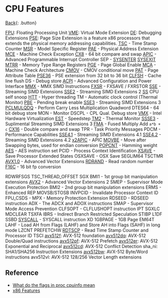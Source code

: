 
# CPU Features

[Back](./computer-architecture.md){: .button}

[FPU](https://en.wikipedia.org/wiki/Floating-point_unit): Floating Processing Unit
[VME](https://en.wikipedia.org/wiki/Virtual_8086_mode#VME): Virtual Mode Extension
[DE](https://en.wikipedia.org/wiki/Control_register#CR4): Debugging Extensions
[PSE](https://en.wikipedia.org/wiki/PSE-36): Page Size Extension is a feature x86 processors that extends the physical memory addressing capabilities.
[TSC](https://en.wikipedia.org/wiki/Time_Stamp_Counter) - Time Stamp Counter
[MSR](https://en.wikipedia.org/wiki/Model-specific_register) - Model Specific Register
[PAE](https://en.wikipedia.org/wiki/Physical_Address_Extension) - Physical Address Extension
[MCE](https://en.wikipedia.org/wiki/Machine_Check_Exception) - Machine Check Exception
[CX8](http://www.felixcloutier.com/x86/CMPXCHG8B:CMPXCHG16B.html) - 64 bit compare and swap
[APIC](http://en.wikipedia.org/wiki/Advanced_Programmable_Interrupt_Controller) - Advanced Programmable Interrupt Controller
SEP - [SYSENTER](https://www.felixcloutier.com/x86/sysenter) [SYSEXIT](http://www.felixcloutier.com/x86/SYSEXIT.html)
[MTRR](http://en.wikipedia.org/wiki/Memory_Type_Range_Registers) - Memory Type Range Registers
[PGE](https://en.wikipedia.org/wiki/Translation_lookaside_buffer#Address_space_switch) - Page Global Enable
[MCA](https://en.wikipedia.org/wiki/Translation_lookaside_buffer#Address_space_switch) - Machine Check Architecture
[CMOV](http://www.rcollins.org/p6/opcodes/CMOV.html) - CMOV conditional move
[PAT](http://en.wikipedia.org/wiki/Page_Attribute_Table) - Page Attribute Table
[PSE36](https://en.wikipedia.org/wiki/PSE-36) - PSE extension from 32 bit to 36 bit
[CLFSH](https://en.wikipedia.org/wiki/CPU_cache#CACHE-LINES) - Cache line flush
DS - Debug store
[ACPI](http://en.wikipedia.org/wiki/Advanced_Configuration_and_Power_Interface) - Advanced Configuration and Power Interface
[MMX](https://en.wikipedia.org/wiki/MMX_(instruction_set)) - MMX SIMD Instructions
[FXSR](https://en.wikipedia.org/wiki/Control_register#CR4) - FXSAVE / FXRSTOR
[SSE](https://en.wikipedia.org/wiki/Streaming_SIMD_Extensions) - Streaming SIMD Extensions
[SSE2](https://en.wikipedia.org/wiki/SSE2) - Streaming SIMD Extensions 2 
[SS](http://en.wikipedia.org/wiki/Cache_snooping) CPU self snoop
[HTT](http://en.wikipedia.org/wiki/Hyperthreading) - Hyper threading
TM - Automatic clock control (Thermal Monitor)
[PBE](https://en.wikipedia.org/wiki/CPUID#EAX.3D1:_Processor_Info_and_Feature_Bits) - Pending break enable
[SSE3](https://en.wikipedia.org/wiki/SSE3) - Streaming SIMD Extensions 3
[PCLMULQDQ](http://en.wikipedia.org/wiki/CLMUL_instruction_set) - Perform Carry Less Multiplication Quadword
DTES64 - 64 bit debug store
MON - Monitor
DSCPL - CPL Qual. Debug store
[VMX](http://en.wikipedia.org/wiki/X86_virtualization#Intel_virtualization_.28VT-x.29) - Intel Hardware Virtualization
[EST](http://en.wikipedia.org/wiki/SpeedStep) - Speedstep
[TM2](http://en.wikipedia.org/wiki/Tm2) - Thermal Monitor
[SSSE3](http://en.wikipedia.org/wiki/SSSE3) - Suplimental Streaming SIMD Extensions 3
[FMA](http://en.wikipedia.org/wiki/FMA_instruction_set) - Fused Multiply Add `a*b + c`
[CX16](https://en.wikipedia.org/wiki/Double_compare-and-swap) - Double compare and swap
TPR - Task Priority Messages
PDCM - Performance Capabilities
[SSE4.1](https://en.wikipedia.org/wiki/SSE4) - Streaming SIMD Extensions 4.1
[SSE4.2](https://en.wikipedia.org/wiki/SSE4) - Streaming SIMD Extensions 4.2
[x2APIC](http://en.wikipedia.org/wiki/X2APIC) - APIC
[MOVBE](http://www.felixcloutier.com/x86/MOVBE.html) - Move after Swapping bytes, used for endian conversion
[POPCNT](http://en.wikipedia.org/wiki/SSE4#POPCNT_and_LZCNT) - Hamming weight
[AES](http://en.wikipedia.org/wiki/AES_instruction_set) - AES instruction set
PCID - Process Context Identification
[XSAVE](http://www.felixcloutier.com/x86/XSAVE.html) - Save Processor Extended States
OSXSAVE - OSX Save
SEGLIM64
TSCTMR
[AVX1.0](http://en.wikipedia.org/wiki/Advanced_Vector_Extensions) - Advanced Vector Extensions
[RDRAND](http://en.wikipedia.org/wiki/RdRand) - Read random number
[F16C](http://en.wikipedia.org/wiki/CVT16_instruction_set) - 16 bit fp conversion

RDWRFSGS
TSC_THREAD_OFFSET
SGX
BMI1 - 1st group bit manipulation extensions
[AVX2](https://en.wikipedia.org/wiki/Advanced_Vector_Extensions#Advanced_Vector_Extensions_2) - Advanced Vector Extensions 2
SMEP - Supervisor Mode Execution Protection
BMI2 - 2nd group bit manipulation extensions
ERMS -  Enhanced REP MOVSB/STOSB
INVPCID - Invalidate Processor Context ID
FPU_CSDS - 
MPX - Memory Protection Extension
RDSEED - RDSEED instruction
ADX - The ADCX and ADOX instructions
SMAP - Supervisor Mode Access Prevention
CLFSOPT - CLFLUSHOPT instruction
IPT
SGXLC
MDCLEAR
TSXFA
IBRS - Indirect Branch Restricted Speculation
STIBP
L1DF
SSBD
[SYSCALL](http://www.felixcloutier.com/x86/SYSCALL.html) - SYSCALL instruction
XD
1GBPAGE - 1GB Page
EM64T
LAHF -  Load AH from Flags (LAHF) and Store AH into Flags (SAHF) in long mode
LZCNT
PREFETCHW
[RDTSCP](http://www.felixcloutier.com/x86/RDTSCP.html) - Read Time Stamp Counter and Processor ID
TSCI
[avx512f](https://en.wikipedia.org/wiki/AVX-512#New_instructions_in_AVX-512_foundation): AVX-512 foundation
[avx512dq](https://en.wikipedia.org/wiki/AVX-512#New_instructions_in_AVX-512_BW_and_DQ): AVX-512 Double/Quad instructions
[avx512pf](https://en.wikipedia.org/wiki/AVX-512#New_instructions_in_AVX-512_prefetch): AVX-512 Prefetch
[avx512er](https://en.wikipedia.org/wiki/AVX-512#New_instructions_in_AVX-512_exponential_and_reciprocal): AVX-512 Exponential and Reciprocal
[avx512cd](https://en.wikipedia.org/wiki/AVX-512#New_instructions_in_AVX-512_conflict_detection): AVX-512 Conflict Detection
sha_ni: SHA1/SHA256 Instruction Extensions
[avx512bw](https://en.wikipedia.org/wiki/AVX-512#New_instructions_in_AVX-512_BW_and_DQ): AVX-512 Byte/Word instructions
avx512vl: AVX-512 128/256 Vector Length extensions

## Reference

- [What do the flags in proc cpuinfo mean](https://unix.stackexchange.com/questions/43539/what-do-the-flags-in-proc-cpuinfo-mean)
- [x86 Features](https://www.gnu.org/software/libc/manual/html_node/X86.html)
